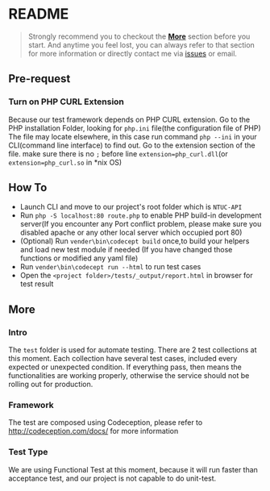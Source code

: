 README
======

> Strongly recommend you to checkout the [**More**](#More) section before you start.
And anytime you feel lost, you can always refer to that section for more information or directly contact me via
[issues](https://github.com/muhdfirdaus/NTUC-API/issues) or email.

Pre-request
---------
### Turn on PHP CURL Extension ###
Because our test framework depends on PHP CURL extension.
Go to the PHP installation Folder, looking for `php.ini` file(the configuration file of PHP)
The file may locate elsewhere, in this case run command `php --ini` in your CLI(command line interface) to find out.
Go to the extension section of the file. make sure there is no `;` before line `extension=php_curl.dll`(or `extension=php_curl.so` in *nix OS)

How To
-----
* Launch CLI and move to our project's root folder which is `NTUC-API`
* Run `php -S localhost:80 route.php` to enable PHP build-in development server(If you encounter any Port conflict problem,
 please make sure you disabled apache or any other local server which occupied port 80)
* (Optional) Run `vender\bin\codecept build` once,to build your helpers and load new test module if needed
(If you have changed those functions or modified any yaml file)
* Run `vender\bin\codecept run --html` to run test cases
* Open the `<project folder>/tests/_output/report.html` in browser for test result

More
---------
### Intro
The `test` folder is used for automate testing.
There are 2 test collections at this moment.
Each collection have several test cases, included every expected or unexpected condition.
If everything pass, then means the functionalities are working properly, otherwise the service should
 not be rolling out for production.

### Framework
The test are composed using Codeception, please refer to http://codeception.com/docs/ for more information

### Test Type
We are using Functional Test at this moment, because it will run faster than acceptance test,
 and our project is not capable to do unit-test.
